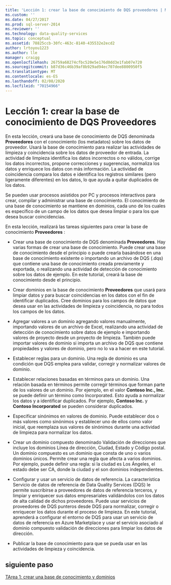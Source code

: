 ```yaml
---
title: 'Lección 1: crear la base de conocimiento de DQS proveedores | Microsoft Docs'
ms.custom: ''
ms.date: 04/27/2017
ms.prod: sql-server-2014
ms.reviewer: ''
ms.technology: data-quality-services
ms.topic: conceptual
ms.assetid: 78825ccb-30fc-463c-8140-435532e2ecd2
author: lrtoyou1223
ms.author: lle
manager: craigg
ms.openlocfilehash: 26759a68274cfbc520e5e176d0dd3e1fab07e720
ms.sourcegitcommit: b87d36c46b39af8b929ad94ec707dee8800950f5
ms.translationtype: MT
ms.contentlocale: es-ES
ms.lasthandoff: 02/08/2020
ms.locfileid: "70154966"
---
```

# <a name="lesson-1-creating-the-suppliers-dqs-knowledge-base"></a>Lección 1: crear la base de conocimiento de DQS Proveedores
  En esta lección, creará una base de conocimiento de DQS denominada **Proveedores** con el conocimiento (los metadatos) sobre los datos de proveedor. Usará la base de conocimiento para realizar las actividades de limpieza y coincidencia sobre los datos de proveedor de entrada. La actividad de limpieza identifica los datos incorrectos o no válidos, corrige los datos incorrectos, propone correcciones y sugerencias, normaliza los datos y enriquece los datos con más información. La actividad de coincidencia compara los datos e identifica los registros similares (pero ligeramente diferentes) en los datos, lo que ayuda a quitar duplicados de los datos.  
  
 Se pueden usar procesos asistidos por PC y procesos interactivos para crear, compilar y administrar una base de conocimiento. El conocimiento de una base de conocimiento se mantiene en dominios, cada uno de los cuales es específico de un campo de los datos que desea limpiar o para los que desea buscar coincidencias.  
  
 En esta lección, realizará las tareas siguientes para crear la base de conocimiento **Proveedores** :  
  
-   Crear una base de conocimiento de DQS denominada **Proveedores**. Hay varias formas de crear una base de conocimiento. Puede crear una base de conocimiento desde el principio o puede crearla basándose en una base de conocimiento existente o importando un archivo de DQS (.dqs) que contiene una base de conocimiento creada previamente y exportada, o realizando una actividad de detección de conocimiento sobre los datos de ejemplo. En este tutorial, creará la base de conocimiento desde el principio.  
  
-   Crear dominios en la base de conocimiento **Proveedores** que usará para limpiar datos y para buscar coincidencias en los datos con el fin de identificar duplicados. Cree dominios para los campos de datos que desea usar en las actividades de limpieza y coincidencia, no para todos los campos de los datos.  
  
-   Agregar valores a un dominio agregando valores manualmente, importando valores de un archivo de Excel, realizando una actividad de detección de conocimiento sobre datos de ejemplo e importando valores de proyecto desde un proyecto de limpieza. También puede importar valores de dominio si importa un archivo de DQS que contiene propiedades y valores de dominio, pero no lo va a hacer en este tutorial.  
  
-   Establecer reglas para un dominio. Una regla de dominio es una condición que DQS emplea para validar, corregir y normalizar valores de dominio.  
  
-   Establecer relaciones basadas en términos para un dominio. Una relación basada en términos permite corregir términos que forman parte de los valores de un dominio. Por ejemplo, en el valor **Contoso Inc., Inc.** se puede definir un término como Incorporated. Esto ayuda a normalizar los datos y a identificar duplicados. Por ejemplo, **Contoso Inc.** y **Contoso Incorporated** se pueden considerar duplicados.  
  
-   Especificar sinónimos en valores de dominio. Puede establecer dos o más valores como sinónimos y establecer uno de ellos como valor inicial, que reemplaza sus valores de sinónimos durante una actividad de limpieza para normalizar los datos.  
  
-   Crear un dominio compuesto denominado Validación de direcciones que incluye los dominios Línea de dirección, Ciudad, Estado y Código postal. Un dominio compuesto es un dominio que consta de uno o varios dominios únicos. Permite crear una regla que afecta a varios dominios. Por ejemplo, puede definir una regla: si la ciudad es Los Ángeles, el estado debe ser CA, donde la ciudad y el son dominios independientes.  
  
-   Configurar y usar un servicio de datos de referencia. La característica Servicio de datos de referencia de Data Quality Services (DQS) le permite suscribirse a proveedores de datos de referencia terceros, y limpiar y enriquecer sus datos empresariales validándolos con los datos de alta calidad de dichos proveedores. Puede usar servicios de proveedores de DQS punteros desde DQS para normalizar, corregir o enriquecer los datos durante el proceso de limpieza. En este tutorial, aprenderá a configurar el entorno de DQS para usar un servicio de datos de referencia en Azure Marketplace y usar el servicio asociado al dominio compuesto validación de direcciones para limpiar los datos de dirección.  
  
-   Publicar la base de conocimiento para que se pueda usar en las actividades de limpieza y coincidencia.  
  
## <a name="next-step"></a>siguiente paso  
 [TArea 1: crear una base de conocimiento y dominios](../../2014/tutorials/task-1-creating-a-knowledge-base-and-domains.md)  
  
  

